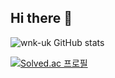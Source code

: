 ## Hi there 👋

<!--
**wnk-uk/wnk-uk** is a ✨ _special_ ✨ repository because its `README.md` (this file) appears on your GitHub profile.

Here are some ideas to get you started:

- 🔭 I’m currently working on ...
- 🌱 I’m currently learning ...
- 👯 I’m looking to collaborate on ...
- 🤔 I’m looking for help with ...
- 💬 Ask me about ...
- 📫 How to reach me: ...
- 😄 Pronouns: ...
- ⚡ Fun fact: ...
-->

![wnk-uk GitHub stats](https://github-readme-stats.vercel.app/api?username=wnk-uk&show_icons=true&theme=transparent)


[![Solved.ac 프로필](http://mazassumnida.wtf/api/v2/generate_badge?boj=skarnddnr)](https://solved.ac/skarnddnr)
